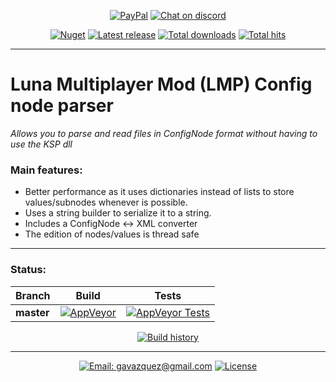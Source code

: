 <p align="center">
    <a href="https://paypal.me/gavazquez"><img src="https://img.shields.io/badge/paypal-donate-yellow.svg?style=flat&logo=paypal" alt="PayPal"/></a>
    <a href="https://discord.gg/wKVMhWQ"><img src="https://img.shields.io/discord/378456662392045571.svg?style=flat&logo=discord&label=discord" alt="Chat on discord"/></a>
</p>

<p align="center">
  <a href="https://www.nuget.org/packages/LunaConfigNode"><img src="https://img.shields.io/nuget/v/LunaConfigNode.svg?style=flat&logo=nuget" alt="Nuget" /></a>
  <a href="../../releases"><img src="https://img.shields.io/github/release/lunamultiplayer/lunaconfignode.svg?style=flat&logo=github" alt="Latest release" /></a>
  <a href="../../releases"><img src="https://img.shields.io/github/downloads/lunamultiplayer/lunaconfignode/total.svg?style=flat&logo=github" alt="Total downloads" /></a>
  <a href="../../"><img src="https://img.shields.io/github/search/lunamultiplayer/lunaconfignode/goto.svg?style=flat&logo=github" alt="Total hits" /></a>
</p>

---

# Luna Multiplayer Mod (LMP) Config node parser

*Allows you to parse and read files in ConfigNode format without having to use the KSP dll*  

### Main features:

- Better performance as it uses dictionaries instead of lists to store values/subnodes whenever is possible.
- Uses a string builder to serialize it to a string.
- Includes a ConfigNode <-> XML converter
- The edition of nodes/values is thread safe

---

### Status:

|   Branch   |   Build  |   Tests  |
| ---------- | -------- | -------- |
| **master** |[![AppVeyor](https://img.shields.io/appveyor/ci/gavazquez/lunaconfignode/master.svg?logo=appveyor)](https://ci.appveyor.com/project/gavazquez/lunaconfignode/branch/master) | [![AppVeyor Tests](https://img.shields.io/appveyor/tests/gavazquez/lunaconfignode/master.svg?logo=appveyor)](https://ci.appveyor.com/project/gavazquez/lunaconfignode/branch/master/tests)

<p align="center">
    <a href="https://ci.appveyor.com/project/gavazquez/lunaconfignode/history"><img src="https://buildstats.info/appveyor/chart/gavazquez/lunaconfignode?buildCount=100" alt="Build history"/></a>
</p>

---

<p align="center">
  <a href="mailto:gavazquez@gmail.com"><img src="https://img.shields.io/badge/email-gavazquez@gmail.com-blue.svg?style=flat" alt="Email: gavazquez@gmail.com" /></a>
  <a href="./LICENSE"><img src="https://img.shields.io/github/license/lunamultiplayer/lunaconfignode.svg" alt="License" /></a>
</p>

